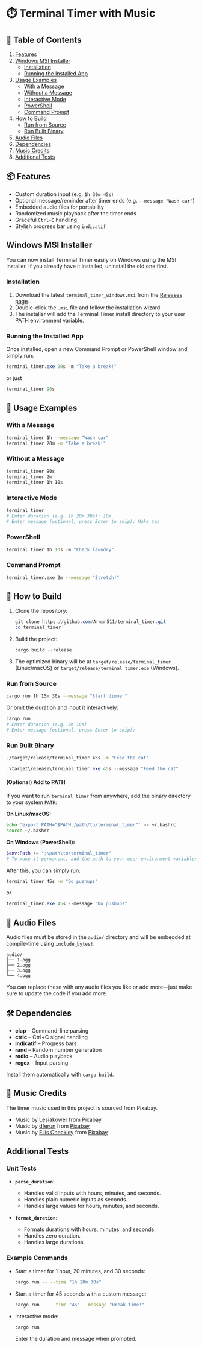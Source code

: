 # ⏱️ Terminal Timer with Music

## 📖 Table of Contents

1. [Features](#-features)
2. [Windows MSI Installer](#-windows-msi-installer)
    - [Installation](#installation)
    - [Running the Installed App](#running-the-installed-app)
3. [Usage Examples](#-usage-examples)
    - [With a Message](#with-a-message)
    - [Without a Message](#without-a-message)
    - [Interactive Mode](#interactive-mode)
    - [PowerShell](#powershell)
    - [Command Prompt](#command-prompt)
4. [How to Build](#-how-to-build)
    - [Run from Source](#run-from-source)
    - [Run Built Binary](#run-built-binary)
5. [Audio Files](#-audio-files)
6. [Dependencies](#-dependencies)
7. [Music Credits](#-music-credits)
8. [Additional Tests](#-additional-tests)

## 📦 Features

-   Custom duration input (e.g. `1h 30m 45s`)
-   Optional message/reminder after timer ends (e.g. `--message "Wash car"`)
-   Embedded audio files for portability
-   Randomized music playback after the timer ends
-   Graceful `Ctrl+C` handling
-   Stylish progress bar using `indicatif`

## Windows MSI Installer

You can now install Terminal Timer easily on Windows using the MSI installer. If you already have it installed, uninstall the old one first.

### Installation

1. Download the latest `terminal_timer_windows.msi` from the [Releases page](https://github.com/Arman511/terminal_timer/releases).
2. Double-click the `.msi` file and follow the installation wizard.
3. The installer will add the Terminal Timer install directory to your user PATH environment variable.

### Running the Installed App

Once installed, open a new Command Prompt or PowerShell window and simply run:

```powershell
terminal_timer.exe 90s -m "Take a break!"
```

or just

```powershell
terminal_timer 90s
```

## 📝 Usage Examples

### With a Message

```bash
terminal_timer 1h --message "Wash car"
terminal_timer 20m -m "Take a break!"
```

### Without a Message

```bash
terminal_timer 90s
terminal_timer 2m
terminal_timer 1h 10s
```

### Interactive Mode

```bash
terminal_timer
# Enter duration (e.g. 1h 20m 30s): 10m
# Enter message (optional, press Enter to skip): Make tea
```

### PowerShell

```powershell
terminal_timer 1h 10s -m "Check laundry"
```

### Command Prompt

```cmd
terminal_timer.exe 2m --message "Stretch!"
```

## 🚀 How to Build

1.  Clone the repository:

    ```powershell
    git clone https://github.com/Arman511/terminal_timer.git
    cd terminal_timer
    ```

2.  Build the project:

    ```powershell
    cargo build --release
    ```

3.  The optimized binary will be at `target/release/terminal_timer` (Linux/macOS) or `target/release/terminal_timer.exe` (Windows).

### Run from Source

```bash
cargo run 1h 15m 30s --message "Start dinner"
```

Or omit the duration and input it interactively:

```bash
cargo run
# Enter duration (e.g. 2m 10s)
# Enter message (optional, press Enter to skip):
```

### Run Built Binary

```bash
./target/release/terminal_timer 45s -m "Feed the cat"
```

```powershell
.\target\release\terminal_timer.exe 45s --message "Feed the cat"
```

#### (Optional) Add to PATH

If you want to run `terminal_timer` from anywhere, add the binary directory to your system `PATH`:

**On Linux/macOS:**

```bash
echo 'export PATH="$PATH:/path/to/terminal_timer"' >> ~/.bashrc
source ~/.bashrc
```

**On Windows (PowerShell):**

```powershell
$env:Path += ";\path\to\terminal_timer"
# To make it permanent, add the path to your user environment variables.
```

After this, you can simply run:

```bash
terminal_timer 45s -m "Do pushups"
```

or

```powershell
terminal_timer.exe 45s --message "Do pushups"
```

## 📂 Audio Files

Audio files must be stored in the `audio/` directory and will be embedded at compile-time using `include_bytes!`.

```
audio/
├── 1.ogg
├── 2.ogg
├── 3.ogg
└── 4.ogg
```

You can replace these with any audio files you like or add more—just make sure to update the code if you add more.

## 🛠️ Dependencies

-   **clap** – Command-line parsing
-   **ctrlc** – Ctrl+C signal handling
-   **indicatif** – Progress bars
-   **rand** – Random number generation
-   **rodio** – Audio playback
-   **regex** – Input parsing

Install them automatically with `cargo build`.

## 🎵 Music Credits

The timer music used in this project is sourced from Pixabay.

-   Music by [Lesiakower](https://pixabay.com/users/lesiakower-25701529/?utm_source=link-attribution&utm_medium=referral&utm_campaign=music&utm_content=168821) from [Pixabay](https://pixabay.com/music//?utm_source=link-attribution&utm_medium=referral&utm_campaign=music&utm_content=168821)
-   Music by [dferun](https://pixabay.com/users/dferun-20599211/?utm_source=link-attribution&utm_medium=referral&utm_campaign=music&utm_content=332384) from [Pixabay](https://pixabay.com//?utm_source=link-attribution&utm_medium=referral&utm_campaign=music&utm_content=332384)
-   Music by [Ellis Checkley](https://pixabay.com/users/ezioblade4life-37897481/?utm_source=link-attribution&utm_medium=referral&utm_campaign=music&utm_content=155671) from [Pixabay](https://pixabay.com//?utm_source=link-attribution&utm_medium=referral&utm_campaign=music&utm_content=155671)

## Additional Tests

### Unit Tests

-   **`parse_duration`**:

    -   Handles valid inputs with hours, minutes, and seconds.
    -   Handles plain numeric inputs as seconds.
    -   Handles large values for hours, minutes, and seconds.

-   **`format_duration`**:
    -   Formats durations with hours, minutes, and seconds.
    -   Handles zero duration.
    -   Handles large durations.

### Example Commands

-   Start a timer for 1 hour, 20 minutes, and 30 seconds:

    ```bash
    cargo run -- --time "1h 20m 30s"
    ```

-   Start a timer for 45 seconds with a custom message:

    ```bash
    cargo run -- --time "45" --message "Break time!"
    ```

-   Interactive mode:
    ```bash
    cargo run
    ```
    Enter the duration and message when prompted.

